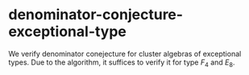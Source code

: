# denominator-conjecture-exceptional-type

We verify denominator conejecture for cluster algebras of exceptional types.
Due to the algorithm, it suffices to verify it for type $F_4$ and $E_8$.
